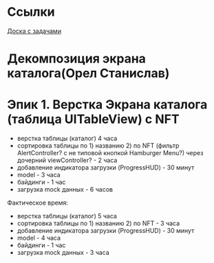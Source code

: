<!--# Группа 3-->

# Ссылки
[Доска с задачами](https://github.com/users/NutsCraker/projects/1/views/1)

# Декомпозиция экрана каталога(Орел Станислав)

# Эпик 1. Верстка Экрана каталога (таблица UITableView) с NFT

- верстка таблицы (каталог) 4 часа
- сортировка таблицы по 1) названию 2) по NFT (фильтр AlertController? c не типовой кнопкой Hamburger Menu?) через дочерний viewController? - 2 часа
- добавление индикатора загрузки (ProgressHUD) - 30 минут
- model - 3 часа
- байдинги - 1 час
- загрузка mock данных - 6 часов

Фактическое время:

- верстка таблицы (каталог) 5 часа
- сортировка таблицы по 1) названию 2) по NFT - 3 часа
- добавление индикатора загрузки (ProgressHUD) - 30 минут
- model - 4 часа
- байдинги - 1 час
- загрузка mock данных - 3 часа

